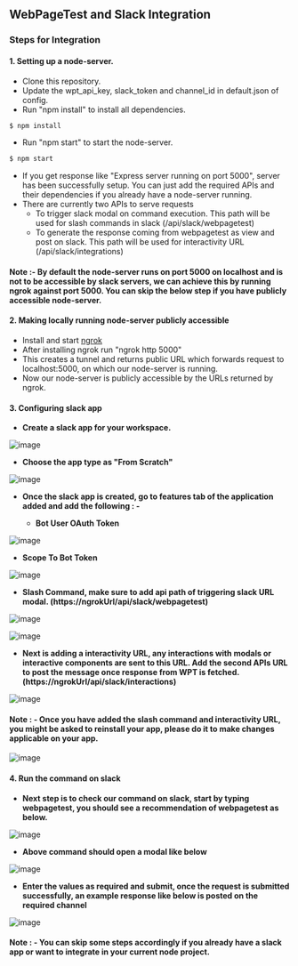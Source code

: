 ## WebPageTest and Slack Integration

### Steps for Integration	

#### 1. Setting up a node-server.
* Clone this repository.
* Update the wpt_api_key, slack_token and channel_id in default.json of config.
* Run "npm install" to install all dependencies.

```bash
$ npm install
```

* Run "npm start" to start the node-server.

```bash
$ npm start
```

* If you get response like "Express server running on port 5000", server has been successfully setup. You can just add the required APIs and their dependencies if you already have a node-server running.
* There are currently two APIs to serve requests
	* To trigger slack modal on command execution. This path will be used for slash commands in slack (/api/slack/webpagetest)
	* To generate the response coming from webpagetest as view and post on slack. This path will be used for interactivity URL (/api/slack/integrations)
	
#### Note :- By default the node-server runs on port 5000 on localhost and is not to be accessible by slack servers, we can achieve this by running ngrok against port 5000. You can skip the below step if you have publicly accessible node-server.

#### 2. Making locally running node-server publicly accessible
* Install and start [ngrok](https://ngrok.com/download)
* After installing ngrok run "ngrok http 5000"
* This creates a tunnel and returns public URL which forwards request to localhost:5000, on which our node-server is running.
* Now our node-server is publicly accessible by the URLs returned by ngrok.

#### 3. Configuring slack app

* **Create a slack app for your workspace.**

![image](https://user-images.githubusercontent.com/31168643/118680453-5e8fa780-b81c-11eb-89c9-0ac2f24129b1.png)


* **Choose the app type as "From Scratch"**

![image](https://user-images.githubusercontent.com/31168643/118680814-ad3d4180-b81c-11eb-81d7-b93f47cc94d3.png)

* **Once the slack app is created, go to features tab of the application added and add the following : -**

	* **Bot User OAuth Token**

![image](https://user-images.githubusercontent.com/31168643/118681458-38b6d280-b81d-11eb-9854-599be05c2900.png)
	
* **Scope To Bot Token**
	

![image](https://user-images.githubusercontent.com/31168643/118681682-66038080-b81d-11eb-9592-d3b9f4106e5c.png)
	
* **Slash Command, make sure to add api path of triggering slack URL modal. (https://ngrokUrl/api/slack/webpagetest)**

![image](https://user-images.githubusercontent.com/31168643/118681835-86333f80-b81d-11eb-9d60-d03799795160.png)

![image](https://user-images.githubusercontent.com/31168643/118682029-b24ec080-b81d-11eb-9545-c8d96014e84b.png)


* **Next is adding a interactivity URL, any interactions with modals or interactive components are sent to this URL. Add the second APIs URL to post the message once response from WPT is fetched. (https://ngrokUrl/api/slack/interactions)**

![image](https://user-images.githubusercontent.com/31168643/118682126-c8f51780-b81d-11eb-8975-b397dd3f21f5.png)


#### Note : - Once you have added the slash command and interactivity URL, you might be asked to reinstall your app, please do it to make changes applicable on your app.

![image](https://user-images.githubusercontent.com/31168643/118682199-da3e2400-b81d-11eb-93b1-66f0ac401cc0.png)


#### 4. Run the command on slack
* **Next step is to check our command on slack, start by typing webpagetest, you should see a recommendation of webpagetest as below.**

![image](https://user-images.githubusercontent.com/31168643/118682354-fe016a00-b81d-11eb-9825-61a35a64a7dc.png)

* **Above command should open a modal like below**

![image](https://user-images.githubusercontent.com/31168643/118682409-0b1e5900-b81e-11eb-8c4a-d178b57248a7.png)


* **Enter the values as required and submit, once the request is submitted successfully, an example response like below is posted on the required channel**

![image](https://user-images.githubusercontent.com/31168643/118682454-17a2b180-b81e-11eb-92fa-74b87c1d875d.png)

#### Note : - You can skip some steps accordingly if you already have a slack app or want to integrate in your current node project.


	
	
	
	
	
	




